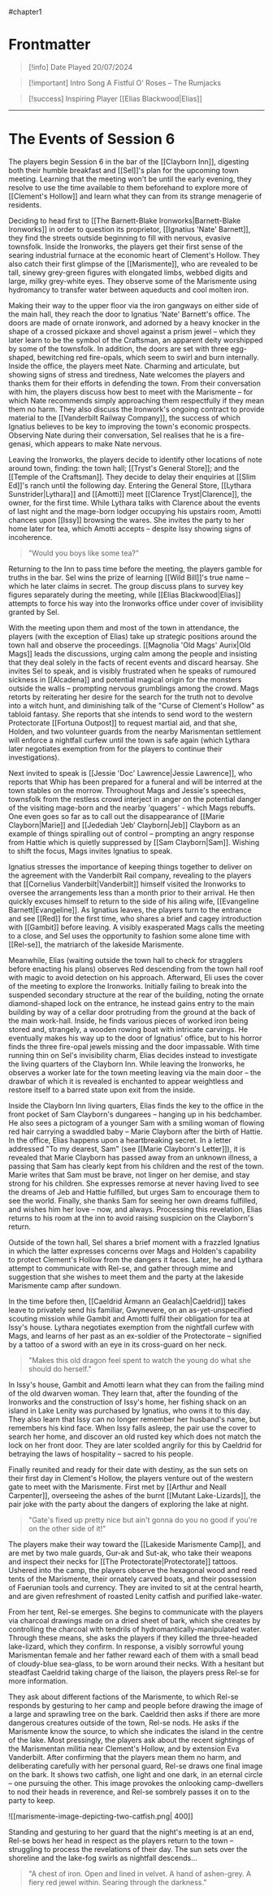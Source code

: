 #chapter1 

# Frontmatter

> [!info] Date Played
> 20/07/2024

> [!important] Intro Song
> A Fistful O' Roses – The Rumjacks

> [!success] Inspiring Player
> [[Elias Blackwood|Elias]]

---
# The Events of Session 6
The players begin Session 6 in the bar of the [[Clayborn Inn]], digesting both their humble breakfast and [[Sel]]'s plan for the upcoming town meeting. Learning that the meeting won't be until the early evening, they resolve to use the time available to them beforehand to explore more of [[Clement's Hollow]] and learn what they can from its strange menagerie of residents.

Deciding to head first to [[The Barnett-Blake Ironworks|Barnett-Blake Ironworks]] in order to question its proprietor, [[Ignatius 'Nate' Barnett]], they find the streets outside beginning to fill with nervous, evasive townsfolk. Inside the Ironworks, the players get their first sense of the searing industrial furnace at the economic heart of Clement's Hollow. They also catch their first glimpse of the [[Marismente]], who are revealed to be tall, sinewy grey-green figures with elongated limbs, webbed digits and large, milky grey-white eyes. They observe some of the Marismente using hydromancy to transfer water between aqueducts and cool molten iron.

Making their way to the upper floor via the iron gangways on either side of the main hall, they reach the door to Ignatius 'Nate' Barnett's office. The doors are made of ornate ironwork, and adorned by a heavy knocker in the shape of a crossed pickaxe and shovel against a prism jewel – which they later learn to be the symbol of the Craftsman, an apparent deity worshipped by some of the townsfolk. In addition, the doors are set with three egg-shaped, bewitching red fire-opals, which seem to swirl and burn internally. Inside the office, the players meet Nate. Charming and articulate, but showing signs of stress and tiredness, Nate welcomes the players and thanks them for their efforts in defending the town. From their conversation with him, the players discuss how best to meet with the Marismente – for which Nate recommends simply approaching them respectfully if they mean them no harm. They also discuss the Ironwork's ongoing contract to provide material to the [[Vanderbilt Railway Company]], the success of which Ignatius believes to be key to improving the town's economic prospects. Observing Nate during their conversation, Sel realises that he is a fire-genasi, which appears to make Nate nervous.

Leaving the Ironworks, the players decide to identify other locations of note around town, finding: the town hall; [[Tryst's General Store]]; and the [[Temple of the Craftsman]]. They decide to delay their enquiries at [[Slim Ed]]'s ranch until the following day. Entering the General Store, [[Lythara Sunstrider|Lythara]] and [[Amotti]] meet [[Clarence Tryst|Clarence]], the owner, for the first time. While Lythara talks with Clarence about the events of last night and the mage-born lodger occupying his upstairs room, Amotti chances upon [[Issy]] browsing the wares. She invites the party to her home later for tea, which Amotti accepts – despite Issy showing signs of incoherence.

>"Would you boys like some tea?"

Returning to the Inn to pass time before the meeting, the players gamble for truths in the bar. Sel wins the prize of learning [[Wild Bill]]'s true name – which he later claims in secret. The group discuss plans to survey key figures separately during the meeting, while [[Elias Blackwood|Elias]] attempts to force his way into the Ironworks office under cover of invisibility granted by Sel.

With the meeting upon them and most of the town in attendance, the players (with the exception of Elias) take up strategic positions around the town hall and observe the proceedings. [[Magnolia 'Old Mags' Aurix|Old Mags]] leads the discussions, urging calm among the people and insisting that they deal solely in the facts of recent events and discard hearsay. She invites Sel to speak, and is visibly frustrated when he speaks of rumoured sickness in [[Alcadena]] and potential magical origin for the monsters outside the walls – prompting nervous grumblings among the crowd. Mags retorts by reiterating her desire for the search for the truth not to devolve into a witch hunt, and diminishing talk of the "Curse of Clement's Hollow" as tabloid fantasy. She reports that she intends to send word to the western Protectorate [[Fortuna Outpost]] to request martial aid, and that she, Holden, and two volunteer guards from the nearby Marismentan settlement will enforce a nightfall curfew until the town is safe again (which Lythara later negotiates exemption from for the players to continue their investigations).

Next invited to speak is [[Jessie 'Doc' Lawrence|Jessie Lawrence]], who reports that Whip has been prepared for a funeral and will be interred at the town stables on the morrow. Throughout Mags and Jessie's speeches, townsfolk from the restless crowd interject in anger on the potential danger of the visiting mage-born and the nearby 'quagers' - which Mags rebuffs. One even goes so far as to call out the disappearance of [[Marie Clayborn|Marie]] and [[Jedediah ‘Jeb’ Clayborn|Jeb]] Clayborn as an example of things spiralling out of control – prompting an angry response from Hattie which is quietly suppressed by [[Sam Clayborn|Sam]]. Wishing to shift the focus, Mags invites Ignatius to speak.

Ignatius stresses the importance of keeping things together to deliver on the agreement with the Vanderbilt Rail company, revealing to the players that [[Cornelius Vanderbilt|Vanderbilt]] himself visited the Ironworks to oversee the arrangements less than a month prior to their arrival. He then quickly excuses himself to return to the side of his ailing wife, [[Evangeline Barnett|Evangeline]]. As Ignatius leaves, the players turn to the entrance and see [[Red]] for the first time, who shares a brief and cagey introduction with [[Gambit]] before leaving. A visibly exasperated Mags calls the meeting to a close, and Sel uses the opportunity to fashion some alone time with [[Rel-se]], the matriarch of the lakeside Marismente.

Meanwhile, Elias (waiting outside the town hall to check for stragglers before enacting his plans) observes Red descending from the town hall roof with magic to avoid detection on his approach. Afterward, Eli uses the cover of the meeting to explore the Ironworks. Initially failing to break into the suspended secondary structure at the rear of the building, noting the ornate diamond-shaped lock on the entrance, he instead gains entry to the main building by way of a cellar door protruding from the ground at the back of the main work-hall. Inside, he finds various pieces of worked iron being stored and, strangely, a wooden rowing boat with intricate carvings. He eventually makes his way up to the door of Ignatius' office, but to his horror finds the three fire-opal jewels missing and the door impassable. With time running thin on Sel's invisibility charm, Elias decides instead to investigate the living quarters of the Clayborn Inn. While leaving the Ironworks, he observes a worker late for the town meeting leaving via the main door – the drawbar of which it is revealed is enchanted to appear weightless and restore itself to a barred state upon exit from the inside.

Inside the Clayborn Inn living quarters, Elias finds the key to the office in the front pocket of Sam Clayborn's dungarees – hanging up in his bedchamber. He also sees a pictogram of a younger Sam with a smiling woman of flowing red hair carrying a swaddled baby – Marie Clayborn after the birth of Hattie. In the office, Elias happens upon a heartbreaking secret. In a letter addressed "To my dearest, Sam" (see [[Marie Clayborn's Letter]]), it is revealed that Marie Clayborn has passed away from an unknown illness, a passing that Sam has clearly kept from his children and the rest of the town. Marie writes that Sam must be brave, not linger on her demise, and stay strong for his children. She expresses remorse at never having lived to see the dreams of Jeb and Hattie fulfilled, but urges Sam to encourage them to see the world. Finally, she thanks Sam for seeing her own dreams fulfilled, and wishes him her love – now, and always. Processing this revelation, Elias returns to his room at the inn to avoid raising suspicion on the Clayborn's return.

Outside of the town hall, Sel shares a brief moment with a frazzled Ignatius in which the latter expresses concerns over Mags and Holden's capability to protect Clement's Hollow from the dangers it faces. Later, he and Lythara attempt to communicate with Rel-se, and gather through mime and suggestion that she wishes to meet them and the party at the lakeside Marismente camp after sundown.

In the time before then, [[Caeldrid Àrmann an Gealach|Caeldrid]] takes leave to privately send his familiar, Gwynevere, on an as-yet-unspecified scouting mission while Gambit and Amotti fulfil their obligation for tea at Issy's house. Lythara negotiates exemption from the nightfall curfew with Mags, and learns of her past as an ex-soldier of the Protectorate – signified by a tattoo of a sword with an eye in its cross-guard on her neck.

>"Makes this old dragon feel spent to watch the young do what she should do herself."

In Issy's house, Gambit and Amotti learn what they can from the failing mind of the old dwarven woman. They learn that, after the founding of the Ironworks and the construction of Issy's home, her fishing shack on an island in Lake Lenity was purchased by Ignatius, who owns it to this day. They also learn that Issy can no longer remember her husband's name, but remembers his kind face. When Issy falls asleep, the pair use the cover to search her home, and discover an old rusted key which does not match the lock on her front door. They are later scolded angrily for this by Caeldrid for betraying the laws of hospitality – sacred to his people.

Finally reunited and ready for their date with destiny, as the sun sets on their first day in Clement's Hollow, the players venture out of the western gate to meet with the Marismente. First met by [[Arthur and Neall Carpenter]], overseeing the ashes of the burnt [[Mutant Lake-Lizards]], the pair joke with the party about the dangers of exploring the lake at night.

>"Gate's fixed up pretty nice but ain't gonna do you no good if you're on the other side of it!"

The players make their way toward the [[Lakeside Marismente Camp]], and are met by two male guards, Gur-ak and Sut-ak, who take their weapons and inspect their necks for [[The Protectorate|Protectorate]] tattoos. Ushered into the camp, the players observe the hexagonal wood and reed tents of the Marismente, their ornately carved boats, and their possession of Faerunian tools and currency. They are invited to sit at the central hearth, and are given refreshment of roasted Lenity catfish and purified lake-water.

From her tent, Rel-se emerges. She begins to communicate with the players via charcoal drawings made on a dried sheet of bark, which she creates by controlling the charcoal with tendrils of hydromantically-manipulated water. Through these means, she asks the players if they killed the three-headed lake-lizard, which they confirm. In response, a visibly sorrowful young Marismentan female and her father reward each of them with a small bead of cloudy-blue sea-glass, to be worn around their necks. With a hesitant but steadfast Caeldrid taking charge of the liaison, the players press Rel-se for more information.

They ask about different factions of the Marismente, to which Rel-se responds by gesturing to her camp and people before drawing the image of a large and sprawling tree on the bark. Caeldrid then asks if there are more dangerous creatures outside of the town, Rel-se nods. He asks if the Marismente know the source, to which she indicates the island in the centre of the lake. Most pressingly, the players ask about the recent sightings of the Marismentan militia near Clement's Hollow, and by extension Eva Vanderbilt. After confirming that the players mean them no harm, and deliberating carefully with her personal guard, Rel-se draws one final image on the bark. It shows two catfish, one light and one dark, in an eternal circle – one pursuing the other. This image provokes the onlooking camp-dwellers to nod their heads in reverence, and Rel-se sombrely passes it on to the party to keep.

![[marismente-image-depicting-two-catfish.png| 400]]

Standing and gesturing to her guard that the night's meeting is at an end, Rel-se bows her head in respect as the players return to the town – struggling to process the revelations of their day. The sun sets over the shoreline and the lake-fog swirls as nightfall descends...

>"A chest of iron. Open and lined in velvet. A hand of ashen-grey. A fiery red jewel within. Searing through the darkness."
